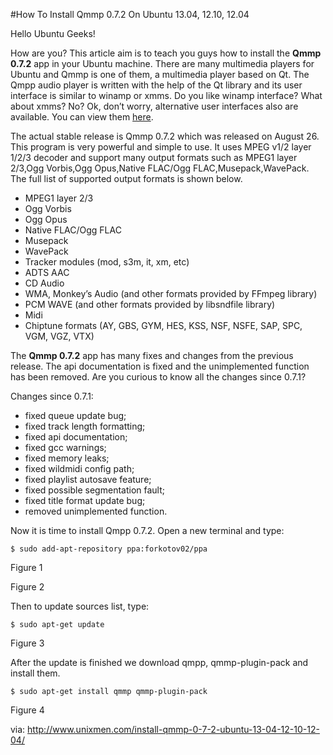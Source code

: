 #How To Install Qmmp 0.7.2 On Ubuntu 13.04, 12.10, 12.04

Hello Ubuntu Geeks!

How are you? This article aim is to teach you guys how to install the **Qmmp 0.7.2** app in your Ubuntu machine. There are many multimedia players for Ubuntu and Qmmp is one of them, a multimedia player based on Qt. The Qmpp audio player is written with the help of the Qt library and its user interface is similar to winamp or xmms. Do you like winamp interface? What about xmms? No? Ok, don’t worry, alternative user interfaces also are available. You can view them [here](http://qmmp.ylsoftware.com/links.php).

The actual stable release is Qmmp 0.7.2 which was released on August 26. This program is very powerful and simple to use. It uses MPEG v1/2 layer 1/2/3 decoder and support many output formats such as MPEG1 layer 2/3,Ogg Vorbis,Ogg Opus,Native FLAC/Ogg FLAC,Musepack,WavePack. The full list of supported output formats is shown below.

- MPEG1 layer 2/3
- Ogg Vorbis
- Ogg Opus
- Native FLAC/Ogg FLAC
- Musepack
- WavePack
- Tracker modules (mod, s3m, it, xm, etc)
- ADTS AAC
- CD Audio
- WMA, Monkey’s Audio (and other formats provided by FFmpeg library)
- PCM WAVE (and other formats provided by libsndfile library)
- Midi
- Chiptune formats (AY, GBS, GYM, HES, KSS, NSF, NSFE, SAP, SPC, VGM, VGZ, VTX)

The **Qmmp 0.7.2** app has many fixes and changes from the previous release. The api documentation is fixed and the unimplemented function has been removed. Are you curious to know all the changes since 0.7.1?

Changes since 0.7.1:

- fixed queue update bug;
- fixed track length formatting;
- fixed api documentation;
- fixed gcc warnings;
- fixed memory leaks;
- fixed wildmidi config path;
- fixed playlist autosave feature;
- fixed possible segmentation fault;
- fixed title format update bug;
- removed unimplemented function.

Now it is time to install Qmpp 0.7.2. Open a new terminal and type:

	$ sudo add-apt-repository ppa:forkotov02/ppa

Figure 1

Figure 2

Then to update sources list, type:

	$ sudo apt-get update

Figure 3

After the update is finished we download qmpp,  qmmp-plugin-pack and install them.

	$ sudo apt-get install qmmp qmmp-plugin-pack

Figure 4

via: http://www.unixmen.com/install-qmmp-0-7-2-ubuntu-13-04-12-10-12-04/